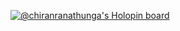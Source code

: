 

<!--
**ChiranRanathunga/ChiranRanathunga** is a ✨ _special_ ✨ repository because its `README.md` (this file) appears on your GitHub profile.

Here are some ideas to get you started:

- 🔭 I’m currently working on ...
- 🌱 I’m currently learning ...
- 👯 I’m looking to collaborate on ...
- 🤔 I’m looking for help with ...
- 💬 Ask me about ...
- 📫 How to reach me: ...
- 😄 Pronouns: ...
- ⚡ Fun fact: ...
-->

[![@chiranranathunga's Holopin board](https://holopin.io/api/user/board?user=chiranranathunga)](https://holopin.io/@chiranranathunga)

